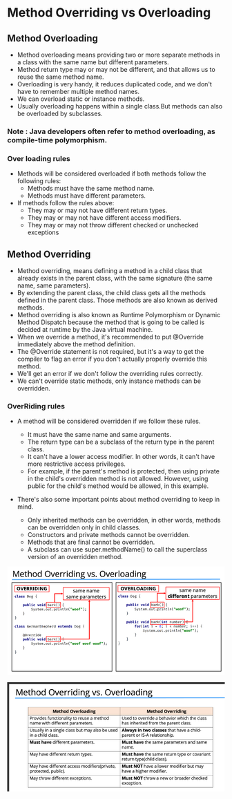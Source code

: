 # Method Overriding vs Overloading

## Method  Overloading
- Method overloading means providing two or more separate methods in a class with the same name but different parameters.
- Method return type may or may not be different, and that allows us to reuse the same method name.
- Overloading is very handy, it reduces duplicated code, and we don't have to remember multiple method names.
- We can overload static or instance methods.
- Usually overloading happens within a single class.But methods can also be overloaded by subclasses.
### Note : Java developers often refer to method overloading, as compile-time polymorphism.

### Over loading rules
- Methods will be considered overloaded if both methods follow the following rules:
   - Methods must have the same method name.
   - Methods must have different parameters.
- If methods follow the rules above:
   - They may or may not have different return types.
   - They may or may not have different access modifiers.
   - They may or may not throw different checked or unchecked exceptions


## Method  Overriding
- Method overriding, means defining a method in a child class that already exists in the parent class, with the same signature (the same name, same parameters).
- By extending the parent class, the child class gets all the methods defined in the parent class. Those methods are also known as derived methods.
- Method overriding is also known as Runtime Polymorphism or Dynamic Method Dispatch because the method that is going to be called is decided at runtime by the Java virtual machine.
- When we override a method, it's recommended to put @Override immediately above the method definition.
- The @Override statement is not required, but it's a way to get the compiler to flag an error if you don't actually properly override this method.
- We'll get an error if we don't follow the overriding rules correctly.
- We can't override static methods, only instance methods can be overridden.

### OverRiding rules
- A method will be considered overridden if we follow these rules.
  - It must have the same name and same arguments.
  - The return type can be a subclass of the return type in the parent class.
  - It can't have a lower access modifier. In other words, it can't have more restrictive access privileges.
  - For example, if the parent's method is protected, then using private in the child's overridden method is not allowed.  However, using public for the child's method would be allowed, in this example.

- There's also some important points about method overriding to keep in mind.
  - Only inherited methods can be overridden, in other words, methods can be overridden only in child classes.
  - Constructors and private methods cannot be overridden.
  - Methods that are final cannot be overridden.
  - A subclass can use super.methodName() to call the superclass version of an overridden method.

![img.png](../../img/overVsRidden.png)

![img.png](../../img/overDiff.png)
